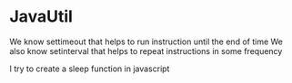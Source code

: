 # JavaUtil

We know settimeout that helps to run instruction until the end of time
We also know setinterval that helps to repeat instructions in some frequency

I try to create a sleep function in javascript
